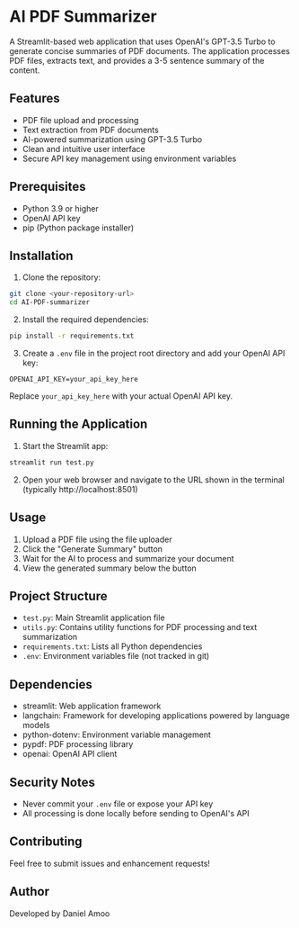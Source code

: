 # AI PDF Summarizer

A Streamlit-based web application that uses OpenAI's GPT-3.5 Turbo to generate concise summaries of PDF documents. The application processes PDF files, extracts text, and provides a 3-5 sentence summary of the content.

## Features

- PDF file upload and processing
- Text extraction from PDF documents
- AI-powered summarization using GPT-3.5 Turbo
- Clean and intuitive user interface
- Secure API key management using environment variables

## Prerequisites

- Python 3.9 or higher
- OpenAI API key
- pip (Python package installer)

## Installation

1. Clone the repository:
```bash
git clone <your-repository-url>
cd AI-PDF-summarizer
```

2. Install the required dependencies:
```bash
pip install -r requirements.txt
```

3. Create a `.env` file in the project root directory and add your OpenAI API key:
```
OPENAI_API_KEY=your_api_key_here
```
Replace `your_api_key_here` with your actual OpenAI API key.

## Running the Application

1. Start the Streamlit app:
```bash
streamlit run test.py
```

2. Open your web browser and navigate to the URL shown in the terminal (typically http://localhost:8501)

## Usage

1. Upload a PDF file using the file uploader
2. Click the "Generate Summary" button
3. Wait for the AI to process and summarize your document
4. View the generated summary below the button

## Project Structure

- `test.py`: Main Streamlit application file
- `utils.py`: Contains utility functions for PDF processing and text summarization
- `requirements.txt`: Lists all Python dependencies
- `.env`: Environment variables file (not tracked in git)

## Dependencies

- streamlit: Web application framework
- langchain: Framework for developing applications powered by language models
- python-dotenv: Environment variable management
- pypdf: PDF processing library
- openai: OpenAI API client

## Security Notes

- Never commit your `.env` file or expose your API key
- All processing is done locally before sending to OpenAI's API

## Contributing

Feel free to submit issues and enhancement requests!

## Author

Developed by Daniel Amoo 